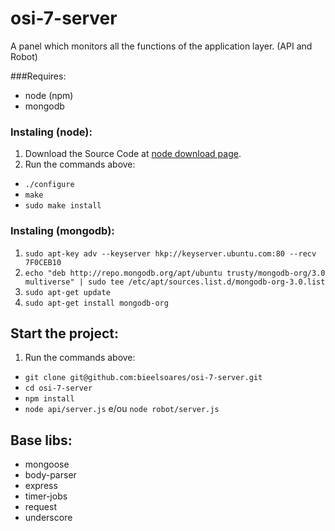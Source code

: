 # osi-7-server
A panel which monitors all the functions of the application layer. (API and Robot)

###Requires:

* node (npm)
* mongodb

### Instaling (node):

1. Download the Source Code at [node download page](https://nodejs.org/en/download/).
2. Run the commands above:
  * `./configure`
  * `make`
  * `sudo make install`
  
### Instaling (mongodb):

1. `sudo apt-key adv --keyserver hkp://keyserver.ubuntu.com:80 --recv 7F0CEB10`
2. `echo "deb http://repo.mongodb.org/apt/ubuntu trusty/mongodb-org/3.0 multiverse" | sudo tee /etc/apt/sources.list.d/mongodb-org-3.0.list`
3. `sudo apt-get update`
4. `sudo apt-get install mongodb-org`

## Start the project:

1. Run the commands above:
  * `git clone git@github.com:bieelsoares/osi-7-server.git`
  * `cd osi-7-server`
  * `npm install`
  * `node api/server.js` e/ou `node robot/server.js`

## Base libs:
* mongoose
* body-parser
* express
* timer-jobs
* request
* underscore

